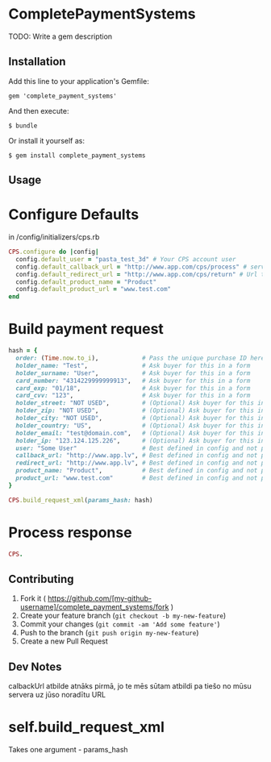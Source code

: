 # CompletePaymentSystems

TODO: Write a gem description

## Installation

Add this line to your application's Gemfile:

    gem 'complete_payment_systems'

And then execute:

    $ bundle

Or install it yourself as:

    $ gem install complete_payment_systems

## Usage

# Configure Defaults

in /config/initializers/cps.rb
```ruby
CPS.configure do |config|
  config.default_user = "pasta_test_3d" # Your CPS account user
  config.default_callback_url = "http://www.app.com/cps/process" # server-to-server POST response processing route
  config.default_redirect_url = "http://www.app.com/cps/return" # Url to "Thank-you"-"Retry" differ route
  config.default_product_name = "Product"
  config.default_product_url = "www.test.com"
end
```

# Build payment request
```ruby
hash = {
  order: (Time.now.to_i),            # Pass the unique purchase ID here
  holder_name: "Test",               # Ask buyer for this in a form
  holder_surname: "User",            # Ask buyer for this in a form
  card_number: "4314229999999913",   # Ask buyer for this in a form
  card_exp: "01/18",                 # Ask buyer for this in a form
  card_cvv: "123",                   # Ask buyer for this in a form
  holder_street: "NOT USED",         # (Optional) Ask buyer for this in a form
  holder_zip: "NOT USED",            # (Optional) Ask buyer for this in a form
  holder_city: "NOT USED",           # (Optional) Ask buyer for this in a form
  holder_country: "US",              # (Optional) Ask buyer for this in a form
  holder_email: "test@domain.com",   # (Optional) Ask buyer for this in a form
  holder_ip: "123.124.125.226",      # (Optional) Ask buyer for this in a form
  user: "Some User"                  # Best defined in config and not passed
  callback_url: "http://www.app.lv", # Best defined in config and not passed
  redirect_url: "http://www.app.lv", # Best defined in config and not passed
  product_name: "Product",           # Best defined in config and not passed
  product_url: "www.test.com"        # Best defined in config and not passed
}

CPS.build_request_xml(params_hash: hash)
```

# Process response

```ruby
CPS.
```

## Contributing

1. Fork it ( https://github.com/[my-github-username]/complete_payment_systems/fork )
2. Create your feature branch (`git checkout -b my-new-feature`)
3. Commit your changes (`git commit -am 'Add some feature'`)
4. Push to the branch (`git push origin my-new-feature`)
5. Create a new Pull Request

## Dev Notes

calbackUrl atbilde atnāks pirmā, jo te mēs sūtam atbildi pa tiešo no mūsu servera uz jūso noradītu URL

# self.build_request_xml

Takes one argument - params_hash
